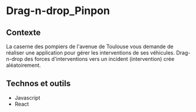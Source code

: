 # Drag-n-drop_Pinpon
## Contexte
La caserne des pompiers de l'avenue de Toulouse vous demande de réaliser une application pour gérer les interventions de ses véhicules. Drag-n-drop des forces d'interventions vers un incident (intervention) crée aléatoirement.

## Technos et outils
- Javascript
- React
